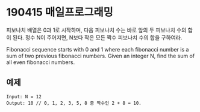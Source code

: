 # 190415 매일프로그래밍

피보나치 배열은 0과 1로 시작하며, 다음 피보나치 수는 바로 앞의 두 피보나치 수의 합이 된다. 정수 N이 주어지면, N보다 작은 모든 짝수 피보나치 수의 합을 구하여라.


Fibonacci sequence starts with 0 and 1 where each fibonacci number is a sum of two previous fibonacci numbers. Given an integer N, find the sum of all even fibonacci numbers.


## 예제
```
Input: N = 12
Output: 10 // 0, 1, 2, 3, 5, 8 중 짝수인 2 + 8 = 10.
```
